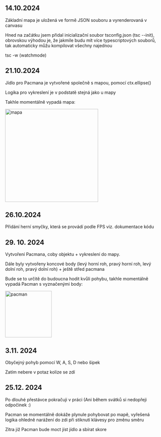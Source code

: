 <h2>14.10.2024</h2>
<p>Základní mapa je uložená ve formě JSON souboru a vyrenderovaná v canvasu</p>
<p>Hned na začátku jsem přidal inicializační soubor tsconfig.json (tsc --init), obrovskou výhodou je, že jakmile budu mít více typescriptových souborů, tak automaticky můžu kompilovat všechny najednou</p>
<p>tsc -w (watchmode)</p>

<h2>21.10.2024</h2>
<p>Jídlo pro Pacmana je vytvořené společně s mapou, pomocí ctx.ellipse()</p>
<p>Logika pro vykreslení je v podstatě stejná jako u mapy</p>
<p>Takhle momentálně vypadá mapa: </p>

<img src="https://github.com/user-attachments/assets/9811f803-afd5-4e8f-82e3-7ff54e8c08fb" alt="mapa" width="300" height="300">

<h2>26.10.2024</h2>
<p>Přidání herní smyčky, která se provádí podle FPS viz. dokumentace kódu</p>

<h2>29. 10. 2024</h2>
<p>Vytvoření Pacmana, coby objektu + vykreslení do mapy.</p>
<p>Dále byly vytvořeny koncové body (levý horní roh, pravý horní roh, levý dolní roh, pravý dolní roh) + ještě střed pacmana</p>
<p>Bude se to určitě do budoucna hodit kvůli pohybu, takhle momentálně vypadá Pacman s vyznačenými body: </p>
<img src="https://github.com/user-attachments/assets/96bfe026-df95-4fca-a49d-869e0c48b648" alt="pacman" width="150" height="150">

<h2>3.11. 2024</h2>
<p>Obyčejný pohyb pomocí W, A, S, D nebo šipek </p>
<p>Zatím nebere v potaz kolize se zdí</p>

<h2>25.12. 2024</h2>
<p>Po dlouhé přestávce pokračuji v práci (Ani během svátků si nedopřeji odpočinek :)</p>
<p>Pacman se momentálně dokáže plynule pohybovat po mapě, vyřešená logika ohledně narážení do zdi při stiknutí klávesy pro změnu směru</p>
<p>Zítra již Pacman bude moct jíst jídlo a sbírat skore</p>
